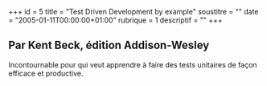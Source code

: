 +++
id = 5
title = "Test Driven Development by example"
soustitre = ""
date = "2005-01-11T00:00:00+01:00"
rubrique = 1
descriptif = ""
+++

<h2>Par Kent Beck, édition Addison-Wesley</h2>
Incontournable pour qui veut apprendre à faire des tests unitaires de façon efficace et productive.
